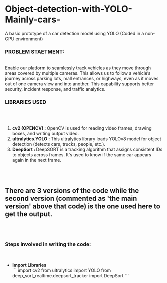 # Object-detection-with-YOLO-Mainly-cars-
A basic prototype of a car detection model using YOLO (Coded in a non-GPU environment)
<br> 

<h3>PROBLEM STAETMENT:</h3><br>
Enable our platform to seamlessly track vehicles as they move through areas covered by multiple cameras. This allows us to follow a vehicle’s journey across parking lots, mall entrances, or highways, even as it moves out of one camera view and into another. This capability supports better security, incident response, and traffic analytics. 
<br>

<h3>LIBRARIES USED</h3><br><br>
<ol>
  <li>
    <b>cv2 (OPENCV) : </b> OpenCV is used for reading video frames, drawing boxes, and writing output video.
  </li>
<li>
  <b> ultralytics.YOLO : </b> This ultralytics library loads YOLOv8 model for object detection (detects cars, trucks, people, etc.). 
</li>
  <li> 
    <b>DeepSort : </b> DeepSORT is a tracking algorithm that assigns consistent IDs to objects across frames. It's used to know if the same car appears again in the next frame.
</li>
</ol>
<br><br>

<h2> There are 3 versions of the code while the second version (commented as 'the main version' above that code) is the one used here to get the output.</h2>
<br><br>

<h3>Steps involved in writing the code:</h3><br>
<ul>
  <li>
    <b>Import Libraries</b><br>
    ```
import cv2
from ultralytics import YOLO
from deep_sort_realtime.deepsort_tracker import DeepSort
```

  </li>
</ul>
 

